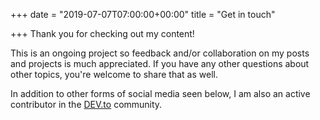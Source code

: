 +++
date = "2019-07-07T07:00:00+00:00"
title = "Get in touch"

+++
Thank you for checking out my content! 

This is an ongoing project so feedback and/or collaboration on my posts and projects is much appreciated. If you have any other questions about other topics, you're welcome to share that as well.

In addition to other forms of social media seen below, I am also an active contributor in the [DEV.to](https://dev.to/ctg123) community.